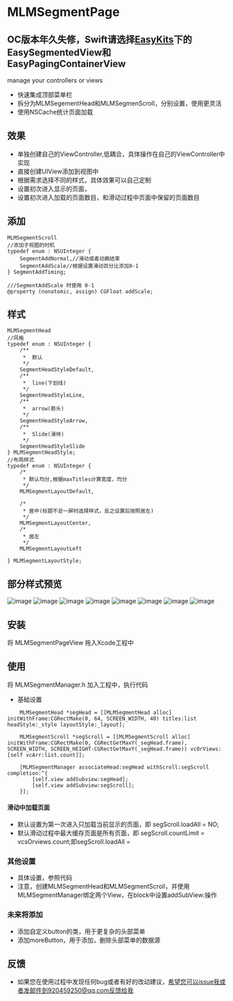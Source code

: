# MLMSegmentPage

## OC版本年久失修，Swift请选择[EasyKits](https://github.com/MengLiMing/EasyKits)下的EasySegmentedView和EasyPagingContainerView

manage your controllers or views

* 快速集成顶部菜单栏
* 拆分为MLMSegementHead和MLMSegmenScroll，分别设置，使用更灵活
* 使用NSCache统计页面加载

## 效果
 * 单独创建自己的ViewController,低耦合，具体操作在自己的ViewController中实现
 * 直接创建UIView添加到视图中
 * 根据需求选择不同的样式，具体效果可以自己定制
 * 设置初次进入显示的页面，
 * 设置初次进入加载的页面数目，和滑动过程中页面中保留的页面数目

## 添加
```objc
MLMSegmentScroll
//添加子视图的时机
typedef enum : NSUInteger {
    SegmentAddNormal,//滑动或者动画结束
    SegmentAddScale//根据设置滑动百分比添加0-1
} SegmentAddTiming;

///SegmentAddScale 时使用 0-1
@property (nonatomic, assign) CGFloat addScale;
```

## 样式

```objc
MLMSegmentHead
//风格
typedef enum : NSUInteger {
    /**
     *  默认
     */
    SegmentHeadStyleDefault,
    /**
     *  line(下划线)
     */
    SegmentHeadStyleLine,
    /**
     *  arrow(箭头)
     */
    SegmentHeadStyleArrow,
    /**
     *  Slide(滑块)
     */
    SegmentHeadStyleSlide
} MLMSegmentHeadStyle;
//布局样式
typedef enum : NSUInteger {
    /*
     * 默认均分,根据maxTitles计算宽度，均分
     */
    MLMSegmentLayoutDefault,
    
    /*
     * 居中(标题不足一屏时选择样式，反之设置后按照居左)
     */
    MLMSegmentLayoutCenter,
    /*
     * 居左
     */
    MLMSegmentLayoutLeft
    
} MLMSegmentLayoutStyle;
```

## 部分样式预览

![image](https://github.com/MengLiMing/MLMSegmentPage/blob/master/gif/Center_Line.gif)
![image](https://github.com/MengLiMing/MLMSegmentPage/blob/master/gif/Center_Slide.gif)
![image](https://github.com/MengLiMing/MLMSegmentPage/blob/master/gif/Left_Slide.gif)
![image](https://github.com/MengLiMing/MLMSegmentPage/blob/master/gif/Left_Line.gif)
![image](https://github.com/MengLiMing/MLMSegmentPage/blob/master/gif/Center_Default.gif)
![image](https://github.com/MengLiMing/MLMSegmentPage/blob/master/gif/Center_Arrow.gif)
![image](https://github.com/MengLiMing/MLMSegmentPage/blob/master/gif/Default_Line.gif)
![image](https://github.com/MengLiMing/MLMSegmentPage/blob/master/gif/Default_Slide.gif)


## 安装

将 MLMSegmentPageView 拖入Xcode工程中

## 使用
将 MLMSegmentManager.h 加入工程中，执行代码

* 基础设置
```objc
    MLMSegmentHead *segHead = [[MLMSegmentHead alloc] initWithFrame:CGRectMake(0, 64, SCREEN_WIDTH, 40) titles:list headStyle:_style layoutStyle:_layout];
    
    MLMSegmentScroll *segScroll = [[MLMSegmentScroll alloc] initWithFrame:CGRectMake(0, CGRectGetMaxY(_segHead.frame), SCREEN_WIDTH, SCREEN_HEIGHT-CGRectGetMaxY(_segHead.frame)) vcOrViews:[self vcArr:list.count]];
    
    [MLMSegmentManager associateHead:segHead withScroll:segScroll completion:^{
        [self.view addSubview:segHead];
        [self.view addSubview:segScroll];
    }];
```

#### 滑动中加载页面
* 默认设置为第一次进入只加载当前显示的页面，即 segScroll.loadAll = NO;
* 默认滑动过程中最大缓存页面是所有页面，即 segScroll.countLimit = vcsOrviews.count;即segScroll.loadAll = 

### 其他设置
* 具体设置，参照代码
* 注意，创建MLMSegmentHead和MLMSegmentScroll，并使用MLMSegmentManager绑定两个View，在block中设置addSubView:操作

### 未来将添加
* 添加自定义button的类，用于更复杂的头部菜单
* 添加moreButton，用于添加，删除头部菜单的数据源
      
## 反馈
* 如果您在使用过程中发现任何bug或者有好的改动建议，希望您可以issue我或者发邮件到920459250@qq.com反馈给我 
      
      
